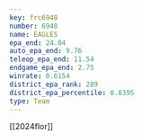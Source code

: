 ```yaml
---
key: frc6948
number: 6948
name: EAGLES
epa_end: 24.04
auto_epa_end: 9.76
teleop_epa_end: 11.54
endgame_epa_end: 2.75
winrate: 0.6154
district_epa_rank: 289
district_epa_percentile: 0.8395
type: Team
---
```

[[2024flor]]

